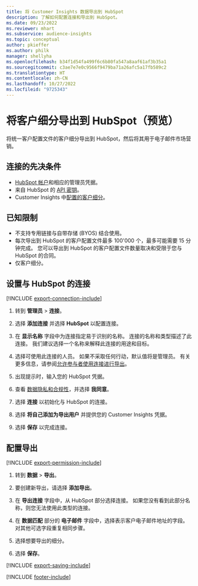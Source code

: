 ```yaml
---
title: 将 Customer Insights 数据导出到 HubSpot
description: 了解如何配置连接和导出到 HubSpot。
ms.date: 09/23/2022
ms.reviewer: mhart
ms.subservice: audience-insights
ms.topic: conceptual
author: pkieffer
ms.author: philk
manager: shellyha
ms.openlocfilehash: b34f1d54fa499f6c6b80fa547a8aaf61af3b35a1
ms.sourcegitcommit: c3ae7e7e0c9566f9479ba71a26afc5a17fb589c2
ms.translationtype: HT
ms.contentlocale: zh-CN
ms.lasthandoff: 10/27/2022
ms.locfileid: "9725343"
---
```

# <a name="export-segments-to-hubspot-preview"></a>将客户细分导出到 HubSpot（预览）

将统一客户配置文件的客户细分导出到 HubSpot，然后将其用于电子邮件市场营销。

## <a name="prerequisites-for-a-connection"></a>连接的先决条件

- [HubSpot 帐户](https://www.hubspot.com/)和相应的管理员凭据。
- 来自 HubSpot 的 [API 密钥](https://knowledge.hubspot.com/Integrations/How-do-I-get-my-HubSpot-API-key)。
- Customer Insights 中[配置的客户细分](segments.md)。

## <a name="known-limitations"></a>已知限制

- 不支持专用链接与自带存储 (BYOS) 结合使用。
- 每次导出到 HubSpot 的客户配置文件最多 100'000 个，最多可能需要 15 分钟完成。 您可以导出到 HubSpot 的客户配置文件数量取决和受限于您与 HubSpot 的合同。
- 仅客户细分。

## <a name="set-up-connection-to-hubspot"></a>设置与 HubSpot 的连接

[!INCLUDE [export-connection-include](includes/export-connection-admn.md)]

1. 转到 **管理员** > **连接**。

1. 选择 **添加连接** 并选择 **HubSpot** 以配置连接。

1. 在 **显示名称** 字段中为连接指定易于识别的名称。 连接的名称和类型描述了此连接。 我们建议选择一个名称来解释此连接的用途和目标。

1. 选择可使用此连接的人员。 如果不采取任何行动，默认值将是管理员。 有关更多信息，请参阅[允许参与者使用连接进行导出](connections.md#allow-contributors-to-use-a-connection-for-exports)。

1. 出现提示时，输入您的 HubSpot 凭据。

1. 查看 [数据隐私和合规性](connections.md#data-privacy-and-compliance)，并选择 **我同意**。

1. 选择 **连接** 以初始化与 HubSpot 的连接。

1. 选择 **将自己添加为导出用户** 并提供您的 Customer Insights 凭据。

1. 选择 **保存** 以完成连接。

## <a name="configure-an-export"></a>配置导出

[!INCLUDE [export-permission-include](includes/export-permission.md)]

1. 转到 **数据** > **导出**。

1. 要创建新导出，请选择 **添加导出**。

1. 在 **导出连接** 字段中，从 HubSpot 部分选择连接。 如果您没有看到此部分名称，则您无法使用此类型的连接。

1. 在 **数据匹配** 部分的 **电子邮件** 字段中，选择表示客户电子邮件地址的字段。 对其他可选字段重复相同步骤。

1. 选择想要导出的细分。

1. 选择 **保存**。

[!INCLUDE [export-saving-include](includes/export-saving.md)]

[!INCLUDE [footer-include](includes/footer-banner.md)]

